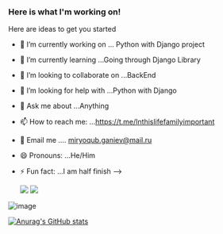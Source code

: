### Here is what I'm working on!


Here are ideas to get you started 

- 🔭 I’m currently working on ... Python with Django project
- 🌱 I’m currently learning ...Going through Django Library
- 👯 I’m looking to collaborate on ...BackEnd 
- 🤔 I’m looking for help with ...Python with Django
- 💬 Ask me about ...Anything
- 📫 How to reach me: ...https://t.me/Inthislifefamilyimportant
- 📧 Email me .... miryoqub.ganiev@mail.ru            
- 😄 Pronouns: ...He/Him
- ⚡ Fun fact: ...I am half finish
-->

   <img src="https://img.icons8.com/color/48/000000/python--v2.png"/>   <img src="https://img.icons8.com/color/48/000000/django.png"/>



![image](https://user-images.githubusercontent.com/65726839/162174110-76736469-e2f7-4d7f-9f50-b29821ef09e6.png)


[![Anurag's GitHub stats](https://github-readme-stats.vercel.app/api?username=Miryokub)](https://github.com/Miryokub/github-readme-stats)
